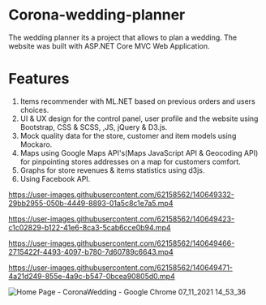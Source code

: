 # Corona-wedding-planner

The wedding planner its a project that allows to plan a wedding.
The website was built with ASP.NET Core MVC Web Application.


# Features

1. Items recommender with ML.NET based on previous orders and users choices.
2. UI & UX design for the control panel, user profile and the website using Bootstrap, CSS & SCSS, ,JS, jQuery & D3.js.
3. Mock quality data for the store, customer and item models using Mockaro.
4. Maps using Google Maps API's(Maps JavaScript API & Geocoding API) for pinpointing stores addresses on a map for customers comfort.
5. Graphs for store revenues & items statistics using d3js.
6. Using Facebook API.




https://user-images.githubusercontent.com/62158562/140649332-29bb2955-050b-4449-8893-01a5c8c1e7a5.mp4




https://user-images.githubusercontent.com/62158562/140649423-c1c02829-b122-41e6-8ca3-5cab6cce0b94.mp4



https://user-images.githubusercontent.com/62158562/140649466-2715422f-4493-4097-b780-7d60789c6643.mp4



https://user-images.githubusercontent.com/62158562/140649471-4a21d249-855e-4a9c-b547-0bcea90805d0.mp4

![Home Page - CoronaWedding - Google Chrome 07_11_2021 14_53_36](https://user-images.githubusercontent.com/62158562/140649479-c019904b-fbee-4fe0-97c3-856dde5de487.png)
